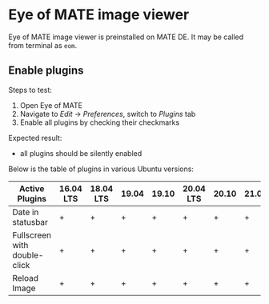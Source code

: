 # Eye of MATE image viewer

Eye of MATE image viewer is preinstalled on MATE DE. It may be called from terminal as `eom`.

## Enable plugins

Steps to test:

1. Open Eye of MATE
1. Navigate to *Edit* → *Preferences*, switch to *Plugins* tab
1. Enable all plugins by checking their checkmarks

Expected result:

* all plugins should be silently enabled

Below is the table of plugins in various Ubuntu versions:

| Active Plugins               | 16.04 LTS | 18.04 LTS | 19.04 | 19.10 | 20.04 LTS | 20.10 | 21.04 | 21.10 | 22.04 LTS |
| ---------------------------- | --------- | --------- | ----- | ----- | --------- | ----- | ----- | ----- | --------- |
| Date in statusbar            | +         | +         | +     | +     | +         | +     | +     |   +   |     +     |
| Fullscreen with double-click | +         | +         | +     | +     | +         | +     | +     |   +   |     +     |
| Reload Image                 | +         | +         | +     | +     | +         | +     | +     |   +   |     +     |
